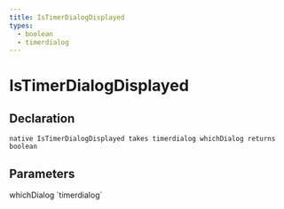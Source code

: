```yaml
---
title: IsTimerDialogDisplayed
types:
  - boolean
  - timerdialog
---
```


# IsTimerDialogDisplayed

## Declaration

```
native IsTimerDialogDisplayed takes timerdialog whichDialog returns boolean
```

## Parameters
<dl>
  <dt>whichDialog `timerdialog`</dt>
  <dd></dd>
</dl>